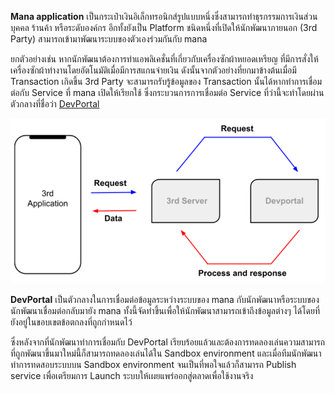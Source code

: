 **Mana application** เป็นกระเป๋าเงินอิเล็กทรอนิกส์รูปแบบหนึ่งซึ่งสามารถทำธุรกรรมการเงินส่วนบุคคล ร้านค้า หรือระดับองค์กร อีกทั้งยังเป็น Platform ชนิดหนึ่งที่เปิดให้นักพัฒนาภายนอก (3rd Party) สามารถเข้ามาพัฒนาระบบของตัวเองร่วมกันกับ mana

ยกตัวอย่างเช่น หากนักพัฒนาต้องการทำแอพลิเคชั่นที่เกี่ยวกับเครื่องซักผ้าหยอดเหรียญ ที่มีการสั่งให้เครื่องซักผ้าทำงานโดยอัตโนมัติเมื่อมีการสแกนจ่ายเงิน ดังนั้นจากตัวอย่างที่ยกมาข้างต้นเมื่อมี Transaction เกิดขึ้น 3rd Party จะสามารถรับรู้ข้อมูลของ Transaction นั้นได้หากทำการเชื่อมต่อกับ Service ที่ mana เปิดให้เรียกใช้ ซึ่งกระบวนการการเชื่อมต่อ Service ที่ว่านี้จะทำโดยผ่านตัวกลางที่ชื่อว่า [DevPortal](https://mana-sand-portal.developer.azure-api.net) 

![a](../img/Introduction/overview/overview.PNG)

**DevPortal**
เป็นตัวกลางในการเชื่อมต่อข้อมูลระหว่างระบบของ mana กับนักพัฒนาหรือระบบของนักพัฒนาเชื่อมต่อกลับมายัง mana ทั้งนี้จัดทำขึ้นเพื่อให้นักพัฒนาสามารถเข้าถึงข้อมูลต่างๆ ได้โดยที่ยังอยู่ในขอบเขตข้อตกลงที่ถูกกำหนดไว้ 

ซึ่งหลังจากที่นักพัฒนาทำการเชื่อมกับ DevPortal เรียบร้อยแล้วและต้องการทดลองเล่นความสามารถที่ถูกพัฒนาขึ้นมาใหม่นี้ก็สามารถทดลองเล่นได้ใน Sandbox environment  และเมื่อทีมนักพัฒนาทำการทดสอบระบบบน Sandbox environment จนเป็นที่พอใจแล้วก็สามารถ Publish service เพื่อเตรียมการ Launch ระบบให้เผยแพร่ออกสู่ตลาดเพื่อใช้งานจริง